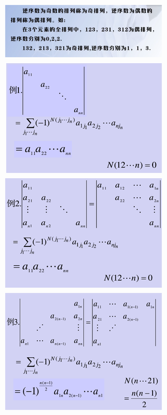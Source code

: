 ![1582004277231](assets/1582004277231.png)

![1582011818227](assets/1582011818227.png)

![1582011827703](assets/1582011827703.png)

![1582011837940](assets/1582011837940.png)